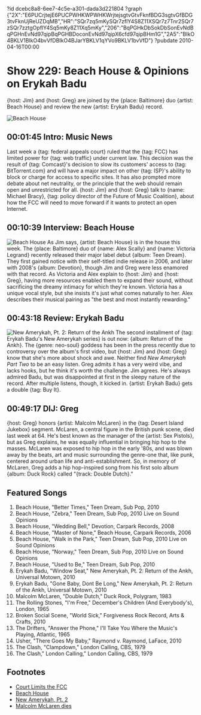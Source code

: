 ?id dcebc8a8-6ee7-4c5e-a301-dada3d221804
?graph {"2X":"E6PUCrjtejE6PUCPWHKWPWHKWrjtejsgtvGtvFknfBDG3sgtvGfBDG3tvFknUjReUZDqMB","HR":"SQr7zq5mKySQr7zflY4S8Z11XSQr7z7Tnr2SQr7zSQr7zztgOpflY4Sq5mKy8Z11Xq5mKy","206":"BqPGHkDbSokDbSonEvNdBqPGHnEvNd97qipBqPGHBDoconEvNd97qipX6cfd97qipBHm1G","2A5":"BIkO4BKLV1BIkO4bvVfDBIkO4BJarYBKLV1qYVo9BKLV1bvVfD"}
?pubdate 2010-04-16T00:00

# Show 229: Beach House & Opinions on Erykah Badu
{host: Jim} and {host: Greg} are joined by the {place: Baltimore} duo {artist: Beach House} and review the new {artist: Erykah Badu} record.

![Beach House](https://static.soundopinions.org/images/2010/beachhouse.jpg)


## 00:01:45 Intro: Music News
Last week a {tag: federal appeals court} ruled that the {tag: FCC} has limited power for {tag: web traffic} under current law. This decision was the result of {tag: Comcast}'s decision to slow its customers' access to {tag: BitTorrent.com} and will have a major impact on other {tag: ISP}'s ability to block or charge for access to specific sites. It has also prompted more debate about net neutrality, or the principle that the web should remain open and unrestricted for all. {host: Jim} and {host: Greg} talk to {name: Michael Bracy}, {tag: policy director of the Future of Music Coalition}, about how the FCC will need to move forward if it wants to protect an open Internet.

## 00:10:39 Interview: Beach House
![Beach House](https://static.soundopinions.org/assets/229/HR0.jpg)
As Jim says, {artist: Beach House} is in the house this week. The {place: Baltimore} duo of {name: Alex Scally} and {name: Victoria Legrand} recently released their major label debut {album: Teen Dream}. They first gained notice with their self-titled indie release in 2006, and later with 2008's {album: Devotion}, though Jim and Greg were less enamored with that record. As Victoria and Alex explain to {host: Jim} and {host: Greg}, having more resources enabled them to expand their sound, without sacrificing the dreamy intimacy for which they're known. Victoria has a unique vocal style, but she insists it's just what comes naturally to her. Alex describes their musical pairing as "the best and most instantly rewarding." 

## 00:43:18 Review: Erykah Badu
![New Amerykah, Pt. 2: Return of the Ankh](https://static.soundopinions.org/assets/229/2060.jpg)
The second installment of {tag: Erykah Badu's New Amerykah series} is out now: {album: Return of the Ankh}. The {genre: neo-soul} goddess has been in the press recently due to controversy over the album's first video, but {host: Jim} and {host: Greg} know that she's more about shock and awe. Neither find *New Amerykah Part Two* to be an easy listen. Greg admits it has a very weird vibe, and lacks hooks, but he think it's worth the challenge. Jim agrees. He's always admired Badu, but was disappointed at first in the sleepy nature of the record. After multiple listens, though, it kicked in. {artist: Erykah Badu} gets a double {tag: Buy It}.

## 00:49:17 DIJ: Greg
{host: Greg} honors {artist: Malcolm McLaren} in the {tag: Desert Island Jukebox} segment. McLaren, a central figure in the British punk scene, died last week at 64. He's best known as the manager of the {artist: Sex Pistols}, but as Greg explains, he was equally influential in bringing hip hop to the masses. McLaren was exposed to hip hop in the early '80s, and was blown away by the beats, art and music surrounding the genre-one that, like punk, centered around urban life and anti-establishment. So, in memory of McLaren, Greg adds a hip hop-inspired song from his first solo album {album: Duck Rock} called "{track: Double Dutch}."

## Featured Songs
1. Beach House, "Better Times," Teen Dream, Sub Pop, 2010
2. Beach House, "Zebra," Teen Dream, Sub Pop, 2010 Live on Sound Opinions
3. Beach House, "Wedding Bell," Devotion, Carpark Records, 2008
4. Beach House, "Master of None," Beach House, Carpark Records, 2006
5. Beach House, "Walk in the Park," Teen Dream, Sub Pop, 2010 Live on Sound Opinions
6. Beach House, "Norway," Teen Dream, Sub Pop, 2010 Live on Sound Opinions
7. Beach House, "Used to Be," Teen Dream, Sub Pop, 2010
8. Erykah Badu, "Window Seat," New Amerykah, Pt. 2: Return of the Ankh, Universal Motown, 2010
9. Erykah Badu, "Gone Baby, Dont Be Long," New Amerykah, Pt. 2: Return of the Ankh, Universal Motown, 2010
10. Malcolm McLaren, "Double Dutch," Duck Rock, Polygram, 1983
11. The Rolling Stones, "I'm Free," December's Children (And Everybody's), London, 1965
12. Broken Social Scene, "World Sick," Forgiveness Rock Record, Arts & Crafts, 2010
13. The Drifters, "Answer the Phone," I'll Take You Where the Music's Playing, Atlantic, 1965
14. Usher, "There Goes My Baby," Raymond v. Raymond, LaFace, 2010
15. The Clash, "Clampdown," London Calling, CBS, 1979
16. The Clash," London Calling," London Calling, CBS, 1979

## Footnotes
- [Court Limits the FCC](http://www.nytimes.com/2010/04/07/technology/07net.html)
- [Beach House](http://www.beachhousebaltimore.com/)
- [New Amerykah, Pt. 2](https://itunes.apple.com/us/album/new-amerykah-pt.-2-return/id361856072)
- [Malcolm McLaren dies](http://www.theguardian.com/music/2010/apr/08/malcolm-mclaren-dies-sex-pistols)
